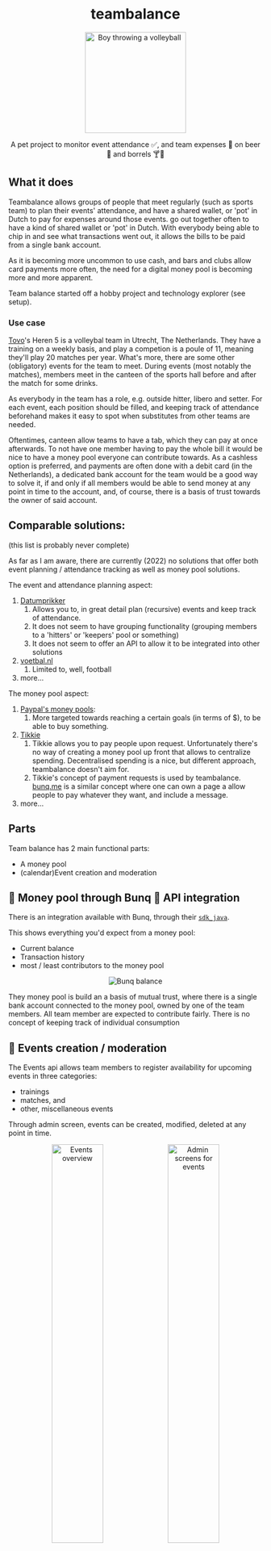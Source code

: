 <div align="center">
    <h1>teambalance</h1>
    <img src="src/main/react/images/logo512.png" width="200px" alt="Boy throwing a volleyball"/>
    <p>A pet project to monitor event attendance ✅, and team expenses 💸 on beer 🍻 and borrels 🍸🍟</p>
</div>

## What it does

Teambalance allows groups of people that meet regularly (such as sports team) to plan their events' attendance, and have
a shared wallet, or 'pot' in Dutch to pay for expenses around those events. go out together often to have a kind of
shared wallet or 'pot' in Dutch. With everybody being able to chip in and see what transactions went out, it allows the
bills to be paid from a single bank account.

As it is becoming more uncommon to use cash, and bars and clubs allow card payments more often, the need for a digital
money pool is becoming more and more apparent.

Team balance started off a hobby project and technology explorer (see setup).

### Use case

[Tovo](https://tovo.nl/)'s Heren 5 is a volleybal team in Utrecht, The Netherlands. They have a training on a weekly
basis, and play a competion is a poule of 11, meaning they'll play 20 matches per year. What's more, there are some
other (obligatory) events for the team to meet. During events (most notably the matches), members meet in the canteen of
the sports hall before and after the match for some drinks.

As everybody in the team has a role, e.g. outside hitter, libero and setter. For each event, each position should be
filled, and keeping track of attendance beforehand makes it easy to spot when substitutes from other teams are needed.

<!-- attendence overview -->

Oftentimes, canteen allow teams to have a tab, which they can pay at once afterwards. To not have one member having to
pay the whole bill it would be nice to have a money pool everyone can contribute towards. As a cashless option is
preferred, and payments are often done with a debit card (in the Netherlands), a dedicated bank account for the team
would be a good way to solve it, if and only if all members would be able to send money at any point in time to the
account, and, of course, there is a basis of trust towards the owner of said account.

## Comparable solutions:

(this list is probably never complete)

As far as I am aware, there are currently (2022) no solutions that offer both event planning / attendance tracking as
well as money pool solutions.

The event and attendance planning aspect:

1. [Datumprikker](https://datumprikker.nl/)
   1. Allows you to, in great detail plan (recursive) events and keep track of attendance.
   2. It does not seem to have grouping functionality (grouping members to a 'hitters' or 'keepers' pool or something)
   3. It does not seem to offer an API to allow it to be integrated into other solutions
2. [voetbal.nl](https://www.voetbal.nl/aanwezigheid)
   1. Limited to, well, football
3. more...

The money pool aspect:

1. [Paypal's money pools](https://www.paypal.com/uk/webapps/mpp/money-pools):
   1. More targeted towards reaching a certain goals (in terms of $), to be able to buy something.
2. [Tikkie](https://www.tikkie.me/)
   1. Tikkie allows you to pay people upon request. Unfortunately there's no way of creating a money pool up front that
      allows to centralize spending. Decentralised spending is a nice, but different approach, teambalance doesn't aim
      for.
   2. Tikkie's concept of payment requests is used by teambalance. [bunq.me](https://bunq.me) is a similar concept
      where one can own a page a allow people to pay whatever they want, and include a message.
3. more...

## Parts

Team balance has 2 main functional parts:

- A money pool
- (calendar)Event creation and moderation

## 🔌 Money pool through Bunq 🌈 API integration

There is an integration available with Bunq, through their [`sdk_java`](https://github.com/bunq/sdk_java).

This shows everything you'd expect from a money pool:

- Current balance
- Transaction history
- most / least contributors to the money pool

<div align="center"> 
<img alt="Bunq balance" src="./bunq-balance-integration.jpg" />
</div>

They money pool is build an a basis of mutual trust, where there is a single bank account connected to the money pool,
owned by one of the team members. All team member are expected to contribute fairly. There is no concept of keeping
track of individual consumption

## 📆 Events creation / moderation

The Events api allows team members to register availability for upcoming events in three categories:

- trainings
- matches, and
- other, miscellaneous events

Through admin screen, events can be created, modified, deleted at any point in time.

<div align="center"> 
<img alt="Events overview" width="45%" src="./teambalance-events-overview.jpg" />
<img alt="Admin screens for events" width="45%" src="./teambalance-events-admin.jpg" />
</div>

## 🛠 Technology

Teambalance is composed of a Kotlin JVM backend, and a React frontend. Through REST APIs they are connected.
The frontend includes an authentication flow as well to prevent nosy neighbours from peeking.

Backend app

- Spring boot
- Spring data (with JOOQ)
- Spring security
- Kotlin

Frontend application

- React
- Typescript
- Mui

Persistence

- PostgreSQL

Infra

- Jib , GCP container registry
- Google cloud run

## Setup

### 🚀 Deploying to PRO:

Any commit to master, use the [gcp](.github/workflows/gcp.yml) workflow to build and push a docker image to GCR.

Through the [google cloud conseple](https://console.cloud.google.com/run/0), deployments can be managed for the tovo heren 5 website

### 💾 PostgreSQL database

Teambalance makes use of a PostgreSQL database that sits in the cloud

Using [JOOQ](https://www.jooq.org/) 
(used to be [Spring data jpa](https://spring.io/projects/spring-data) )and [Postgres](https://www.postgresql.org/) dependency:

```xml

<dependencies>
    <dependency>
        <groupId>org.springframework.boot</groupId>
        <artifactId>spring-boot-starter-jooq</artifactId>
    </dependency>

    <dependency>
        <groupId>org.postgresql</groupId>
        <artifactId>postgresql</artifactId>
    </dependency>
</dependencies>
```

Which is configured through the `spring.datasource` config properties

```yaml
spring:
  datasource:
    username: <username>
    password: <password>
    url: <jdbc-url>>
```

To be able to run this locally there are two options:

1. by using the 'dev' application profile, teambalance tries to fetch the properties from GCP, which are stored in GCP
   secret manager. One should make sure to be connected to gcloud, and having [credentials for a service account
   for a service account](https://cloud.google.com/sdk/gcloud/reference/auth/application-default/login)
2. by using the 'local' application profile, teambalances assumes one has a local postgres instance running, exposed on
   port `54321` (note the trailing `1`), with a database named `teambalance`

## 📈 Next steps:

As with most projects, it's hardly ever considered finished.

### Must have:

- ~~Dec 2019 Ability to contribute to team balance~~
- ~~Dec 2019 View latest contribution to team balance~~
- ~~June 2020 Training overview including player availability~~
- ~~Aug 2020 Match overview including player availability~~
- ~~Aug 2020 Training admin screen (add/change/remove trainings)~~
  - Allow to remove trainings
- ~~Aug 2020 Match admin screen (add/change/remove matches)~~
  - Allow to remove trainings
- ~~Use polling mechanism when back-end is still down.~~
  - Handle back-end being down better in the front-end (500's should result in a 'whoops' screen?)
- ~~Aug 2020 Ensure training endpoint are also protected~~
- Use 'proper' authentication mechanism.
- Decouple front-end and back-end to seperate deployables
- ~~Try google run~~

### Should have:

- ~~Jan 2020 Debounce was introduced to ensure every API call takes at least 500 ms (for UX purposes). This only works
  if a call is successful. Should also work for unsuccessful ones.~~
- ~~October 2020 Github actions, used to deploy to Google cloud on every merge to master~~
- ~~April 2020Stg env for testing purposes (use a different application version, but don't take all traffic ?)~~

### Could have

- ~~Oct 2020 Availabilities and agenda for non training/match events (like team uitje)~~
- Upload receipts and tie them to payments
- Stats on team balanc contributors
- Link to Nevobo site with competition
- Integration with Nevobo: Link to Nevobo team 'API': https://api.nevobo.nl/export/team/CKL7W0D/heren/1/programma.rss
- A setup that makes it reusable for different teams as well.

### Won't have:

- Integration with CMS systems for customisation purposes


## ❤️‍🩹 Troubleshooting
### Let Intellij understand the shaded artifact from [shaded-bunq-sdk](shaded-bunq-sdk/pom.xml).

Unfortunately, Intellij doesn't understand shaded artifacts ([read up on it here](https://youtrack.jetbrains.com/issue/IDEA-126596))

> A better workaround seems to be: Right-click on shade-bug-repackaged -> pom.xml in the project view in IntelliJ,
> choose "Maven" -> "Ignore Projects". Then do a "Maven" -> "Reimport" on the top-level pom.xml.
